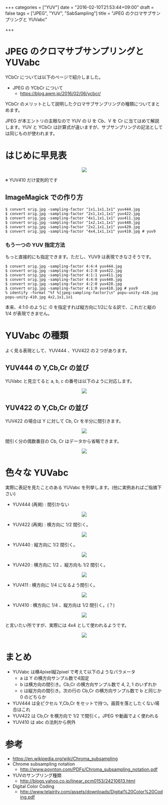 +++
categories = ["YUV"]
date = "2016-02-10T21:53:44+09:00"
draft = false
tags = ["JPEG", "YUV", "SabSampling"]
title = "JPEG のクロマサブサンプリングと YUVabc"

+++

# JPEG のクロマサブサンプリングと YUVabc

YCbCr については以下のページで紹介しました。

 * JPEG の YCbCr について
   * https://blog.awm.jp/2016/02/06/ycbcr/

YCbCr のメリットとして説明したクロマサブサンプリングの種類についてまとめます。

JPEG が本エントリの主眼なので YUV の U を Cb、V を Cr に当てはめて解説します。YUV と YCbCr は計算式が違いますが、サブサンプリングの記法としては同じものが使われます。

# はじめに早見表

<center> <img src="../yuvyab.png" /> </center>


※ YUV410 だけ変則的です

## ImageMagick での作り方

```
$ convert orig.jpg -sampling-factor "1x1,1x1,1x1" yuv444.jpg
$ convert orig.jpg -sampling-factor "2x1,1x1,1x1" yuv422.jpg
$ convert orig.jpg -sampling-factor "4x1,1x1,1x1" yuv411.jpg
$ convert orig.jpg -sampling-factor "1x2,1x1,1x1" yuv440.jpg
$ convert orig.jpg -sampling-factor "2x2,1x1,1x1" yuv420.jpg
$ convert orig.jpg -sampling-factor "4x4,1x1,1x1" yuv410.jpg # yuv9
```

### もう一つの YUV 指定方法

もっと直接的にも指定できます。ただし、YUV9 は表現できなさそうです。

```
$ convert orig.jpg -sampling-factor 4:4:4 yuv444.jpg
$ convert orig.jpg -sampling-factor 4:2:0 yuv422.jpg
$ convert orig.jpg -sampling-factor 4:1:1 yuv411.jpg
$ convert orig.jpg -sampling-factor 4:4:0 yuv440.jpg
$ convert orig.jpg -sampling-factor 4:2:0 yuv420.jpg
$ convert orig.jpg -sampling-factor 4:1:0 yuv410.jpg # yuv9
% identify -format "%f %[jpeg:sampling-factor]\n" popu-unity-410.jpg
popu-unity-410.jpg 4x2,1x1,1x1
```

本来、4:1:0 のように :0 を指定すれば縦方向に1/2になる訳で、これだと縦の 1/4 が表現できません。

# YUVabc の種類

よく見る表現として、YUV444 、YUV422 の２つがあります。

## YUV444 の Y,Cb,Cr の並び

YUVabc と見立てると a, b, c の番号は以下のように対応します。

<center> <img src="../yuv444.png" /> </center>

## YUV422 の Y,Cb,Cr の並び

YUV422 の場合は Y に対して Cb, Cr を半分に間引きます。

<center> <img src="../yuv422-onaji.png" /> </center>

間引く分の偶数番目の Cb, Cr はデータから省略できます。

<center> <img src="../yuv422.png" /> </center>

# 色々な YUVabc 

実際に表記を見たことのある YUVabc を列挙します。(他に実例あればご指摘下さい)

 * YUV444 (再掲) : 間引かない

<center> <img src="../yuv444.png" /> </center>

 * YUV422 (再掲) : 横方向に 1/2 間引く。

<center> <img src="../yuv422.png" /> </center>

 * YUV440 : 縦方向に 1/2 間引く。

<center> <img src="../yuv440.png" /> </center>

 * YUV420 : 横方向に 1/2 、縦方向も 1/2 間引く。

<center> <img src="../yuv420.png" /> </center>

 * YUV411 : 横方向に 1/4 になるよう間引く。

<center> <img src="../yuv411.png" /> </center>

 * YUV410 : 横方向に 1/4 、縦方向は 1/2 間引く。(？)

<center> <img src="../yuv410.png" /> </center>

と言いたい所ですが、実際には 4x4 として使われるようです。

<center> <img src="../yuv410-4x4.png" /> </center>

# まとめ

 * YUVabc は横4pixel縦2pixel で考えて以下のようなパラメータ
   * a は Y の横方向サンプル数で4固定
   * b は横方向の間引き。Cb,Cr の横方向サンプル数で 4, 2, 1 のいずれか
   * c は縦方向の間引き。次の行の Cb,Cr の横方向サンプル数で b と同じか 0 のどちらか
 * YUV444 は全ピクセル Y,Cb,Cr をセットで持つ。画質を落としたくない場合はこれ
 * YUV422 は Cb,Cr を横方向で 1/2 で間引く。JPEG や動画でよく使われる
 * YUV410 は abc の法則から例外

# 参考

 * https://en.wikipedia.org/wiki/Chroma_subsampling
 * Chrome subsampling notation
   * http://www.poynton.com/PDFs/Chroma_subsampling_notation.pdf
 * YUVのサンプリング種類
   * http://blogs.yahoo.co.jp/linear_pcm0153/24210613.html
 * Digital Color Coding
   * http://www.telairity.com/assets/downloads/Digital%20Color%20Coding.pdf
